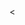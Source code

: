 <!DOCTYPE html>
<html lang="en">
   <head>
      <meta charset="utf-8">
      <title>Eat healthier</title>
      <meta name= "Learn how to make better choices with this information provided." content="Eat healthier">
      <meta name= "Gema Limeta" content="sitepoint">
      <
